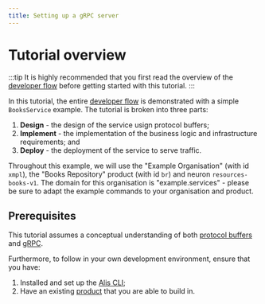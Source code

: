 ```yaml
---
title: Setting up a gRPC server
---
```


# Tutorial overview

:::tip
It is highly recommended that you first read the overview of the [developer flow](../../getting-started/developer-flow)
before getting started with this tutorial.
:::

In this tutorial, the entire [developer flow](../../getting-started/developer-flow) is demonstrated with a simple `BooksService` example.
The tutorial is broken into three parts:
1. **Design** - the design of the service usign protocol buffers;
2. **Implement** - the implementation of the business logic and infrastructure requirements; and
3. **Deploy** - the deployment of the service to serve traffic.

Throughout this example, we will use the "Example Organisation" (with id `xmpl`), the "Books Repository"
product (with id `br`) and neuron `resources-books-v1`. The domain for this organisation is "example.services" -
please be sure to adapt the example commands to your organisation and product.

## Prerequisites

This tutorial assumes a conceptual understanding of both [protocol buffers](/guides/references/core-technologies.html#grpc) and [gRPC](/guides/references/core-technologies.html#grpc).

Furthermore, to follow in your own development environment, ensure that you have:
1. Installed and set up the [Alis CLI](../../getting-started/command-line-interface);
2. Have an existing [product](/guides/getting-started/conceptual-framework.html#product) that you are able to build in.
